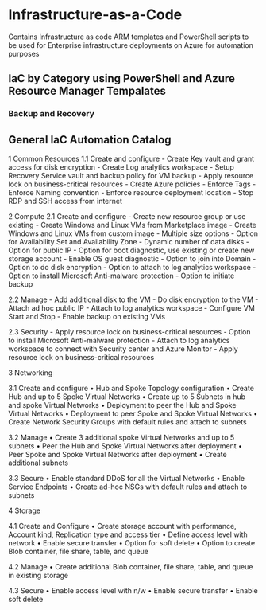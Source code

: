 # Infrastructure-as-a-Code
Contains Infrastructure as code ARM templates and PowerShell scripts to be used for Enterprise infrastructure deployments on Azure for automation purposes 

## IaC by Category using PowerShell and Azure Resource Manager Tempalates

### Backup and Recovery


## General IaC Automation Catalog

1	Common Resources 
  1.1	Create and configure 
    -	Create Key vault and grant access for disk encryption
    -	Create Log analytics workspace
    -	Setup Recovery Service vault and backup policy for VM backup
    -	Apply resource lock on business-critical resources
    -	Create Azure policies
    -	Enforce Tags
    -	Enforce Naming convention
    -	Enforce resource deployment location
    -	Stop RDP and SSH access from internet


2	Compute 
  2.1	Create and configure
    -	Create new resource group or use existing
    -	Create Windows and Linux VMs from Marketplace image
    -	Create Windows and Linux VMs from custom image
    -	Multiple size options
    -	Option for Availability Set and Availability Zone
    -	Dynamic number of data disks
    -	Option for public IP
    -	Option for boot diagnostic, use existing or create new storage account
    -	Enable OS guest diagnostic
    -	Option to join into Domain
    -	Option to do disk encryption
    -	Option to attach to log analytics workspace
    -	Option to install Microsoft Anti-malware protection
    -	Option to initiate backup

   2.2	Manage
    -	Add additional disk to the VM
    -	Do disk encryption to the VM
    -	Attach ad hoc public IP
    -	Attach to log analytics workspace
   	- Configure VM Start and Stop
    -	Enable backup on existing VMs

  2.3	Security
    -	Apply resource lock on business-critical resources
    -	Option to install Microsoft Anti-malware protection
    -	Attach to log analytics workspace to connect with Security center and Azure Monitor
    -	Apply resource lock on business-critical resources


3	Networking

3.1	Create and configure
•	Hub and Spoke Topology configuration
•	Create Hub and up to 5 Spoke Virtual Networks
•	Create up to 5 Subnets in hub and spoke Virtual Networks
•	Deployment to peer the Hub and Spoke Virtual Networks 
•	Deployment to peer Spoke and Spoke Virtual Networks 
•	Create Network Security Groups with default rules and attach to subnets

3.2	Manage
•	Create 3 additional spoke Virtual Networks and up to 5 subnets
•	Peer the Hub and Spoke Virtual Networks after deployment
•	Peer Spoke and Spoke Virtual Networks after deployment
•	Create additional subnets

3.3	Secure
•	Enable standard DDoS for all the Virtual Networks
•	Enable Service Endpoints
•	Create ad-hoc NSGs with default rules and attach to subnets


4	Storage

4.1	Create and Configure
•	Create storage account with performance, Account kind, Replication type and access tier
•	Define access level with network
•	Enable secure transfer
•	Option for soft delete
•	Option to create Blob container, file share, table, and queue

4.2	Manage
•	Create additional Blob container, file share, table, and queue in existing storage

4.3	Secure
•	Enable access level with n/w
•	Enable secure transfer
•	Enable soft delete
